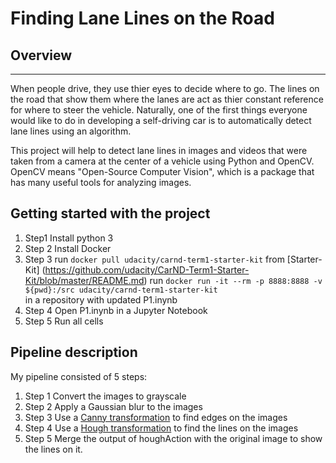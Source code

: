 # **Finding Lane Lines on the Road** 

## **Overview**
-------------------------------------------------------------------------------------------------

When people drive, they use thier eyes to decide where to go.  The lines on the road that show
them where the lanes are act as thier constant reference for where to steer the vehicle. Naturally, 
one of the first things everyone would like to do in developing a self-driving car is to automatically 
detect lane lines using an algorithm.

This project will help to detect lane lines in images and videos that were taken from a camera at 
the center of a vehicle using Python and OpenCV. OpenCV means "Open-Source Computer Vision", 
which is a package that has many useful tools for analyzing images.  

## Getting started with the project
1. Step1
    Install python 3
1. Step 2
    Install Docker
1. Step 3
   run  ```docker pull udacity/carnd-term1-starter-kit``` 
   from [Starter-Kit] (https://github.com/udacity/CarND-Term1-Starter-Kit/blob/master/README.md)
   run ```docker run -it --rm -p 8888:8888 -v ${pwd}:/src udacity/carnd-term1-starter-kit```  
   in a repository with updated P1.inynb
1. Step 4
    Open P1.inynb in a Jupyter Notebook
1. Step 5
    Run all cells
    
##  Pipeline description 

My pipeline consisted of 5 steps:
 1. Step 1
     Convert the images to grayscale
2. Step 2
    Apply a Gaussian blur to the images
3. Step 3
    Use a [Canny transformation](https://en.wikipedia.org/wiki/Canny_edge_detector) to find edges on the images
4. Step 4
    Use a [Hough transformation](https://en.wikipedia.org/wiki/Hough_transform) to find the lines on the images
5. Step 5
    Merge the output of houghAction with the original image to show the lines on it.
